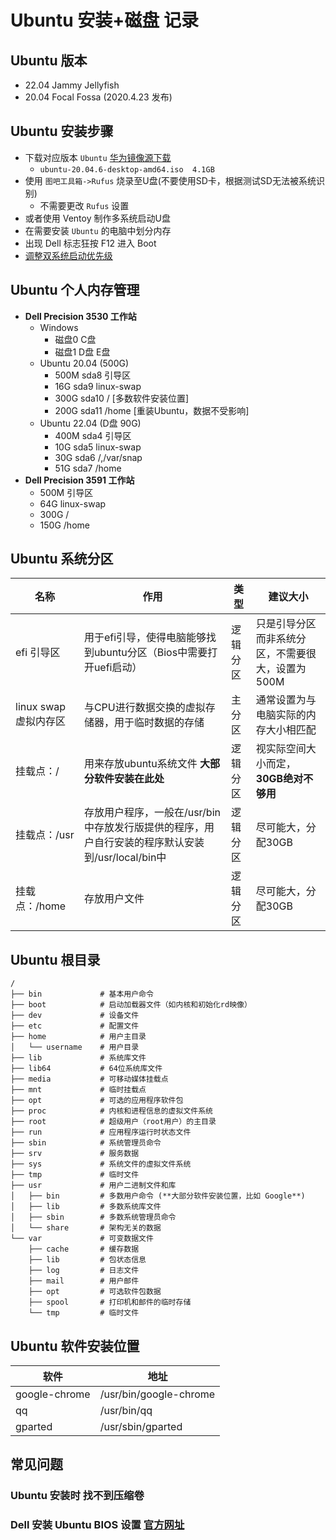 # Ubuntu 安装+磁盘 记录

## Ubuntu 版本
- 22.04 Jammy Jellyfish
- 20.04 Focal Fossa (2020.4.23 发布)

## Ubuntu 安装步骤
- 下载对应版本 `Ubuntu` [华为镜像源下载](http://repo.huaweicloud.com/ubuntu-releases/)
  - `ubuntu-20.04.6-desktop-amd64.iso  4.1GB`
- 使用 `图吧工具箱->Rufus` 烧录至U盘(不要使用SD卡，根据测试SD无法被系统识别)
  - 不需要更改 `Rufus` 设置
- 或者使用 Ventoy 制作多系统启动U盘
- 在需要安装 `Ubuntu` 的电脑中划分内存
- 出现 Dell 标志狂按 F12 进入 Boot
- [调整双系统启动优先级](https://blog.csdn.net/qianxiao_anran/article/details/132514541)

## Ubuntu 个人内存管理
- **Dell Precision 3530 工作站**
  - Windows
    - 磁盘0 C盘
    - 磁盘1 D盘 E盘
  - Ubuntu 20.04 (500G)
    - 500M sda8 引导区
    - 16G sda9 linux-swap
    - 300G sda10 / [多数软件安装位置]
    - 200G sda11 /home [重装Ubuntu，数据不受影响]
  - Ubuntu 22.04 (D盘 90G)
    - 400M sda4 引导区
    - 10G sda5 linux-swap
    - 30G sda6 /,/var/snap 
    - 51G sda7 /home 
- **Dell Precision 3591 工作站**
  - 500M 引导区
  - 64G  linux-swap
  - 300G /
  - 150G /home

## Ubuntu 系统分区
|名称                 |作用|类型|建议大小|
|---                  |---|---|---|
|efi 引导区           |用于efi引导，使得电脑能够找到ubuntu分区（Bios中需要打开uefi启动）|逻辑分区 |只是引导分区而非系统分区，不需要很大，设置为500M|
|linux swap 虚拟内存区|与CPU进行数据交换的虚拟存储器，用于临时数据的存储                |主分区   |通常设置为与电脑实际的内存大小相匹配|
|挂载点：/            |用来存放ubuntu系统文件   **大部分软件安装在此处**               |逻辑分区  |视实际空间大小而定，**30GB绝对不够用**|
|挂载点：/usr         |存放用户程序，一般在/usr/bin中存放发行版提供的程序，用户自行安装的程序默认安装到/usr/local/bin中|逻辑分区|尽可能大，分配30GB|
|挂载点：/home        |存放用户文件                                                  |逻辑分区  |尽可能大，分配30GB|



## Ubuntu 根目录
```
/  
├── bin             # 基本用户命令  
├── boot            # 启动加载器文件（如内核和初始化rd映像）  
├── dev             # 设备文件  
├── etc             # 配置文件  
├── home            # 用户主目录  
│   └── username    # 用户目录  
├── lib             # 系统库文件  
├── lib64           # 64位系统库文件  
├── media           # 可移动媒体挂载点  
├── mnt             # 临时挂载点  
├── opt             # 可选的应用程序软件包  
├── proc            # 内核和进程信息的虚拟文件系统  
├── root            # 超级用户（root用户）的主目录  
├── run             # 应用程序运行时状态文件  
├── sbin            # 系统管理员命令  
├── srv             # 服务数据  
├── sys             # 系统文件的虚拟文件系统  
├── tmp             # 临时文件  
├── usr             # 用户二进制文件和库  
│   ├── bin         # 多数用户命令 (**大部分软件安装位置，比如 Google**)  
│   ├── lib         # 多数系统库文件  
│   ├── sbin        # 多数系统管理员命令  
│   └── share       # 架构无关的数据  
└── var             # 可变数据文件  
    ├── cache       # 缓存数据  
    ├── lib         # 包状态信息  
    ├── log         # 日志文件  
    ├── mail        # 用户邮件  
    ├── opt         # 可选软件包数据  
    ├── spool       # 打印机和邮件的临时存储  
    └── tmp         # 临时文件  
```


## Ubuntu 软件安装位置
|软件         |地址|
|---          |---|
|google-chrome|/usr/bin/google-chrome|
|qq           |/usr/bin/qq|
|gparted      |/usr/sbin/gparted|

## 常见问题
### Ubuntu 安装时 找不到压缩卷
### Dell 安装 Ubuntu BIOS 设置 [官方网址](https://www.dell.com/support/kbdoc/en-us/000131655/how-to-install-ubuntu-linux-on-your-dell-pc#BIOS)